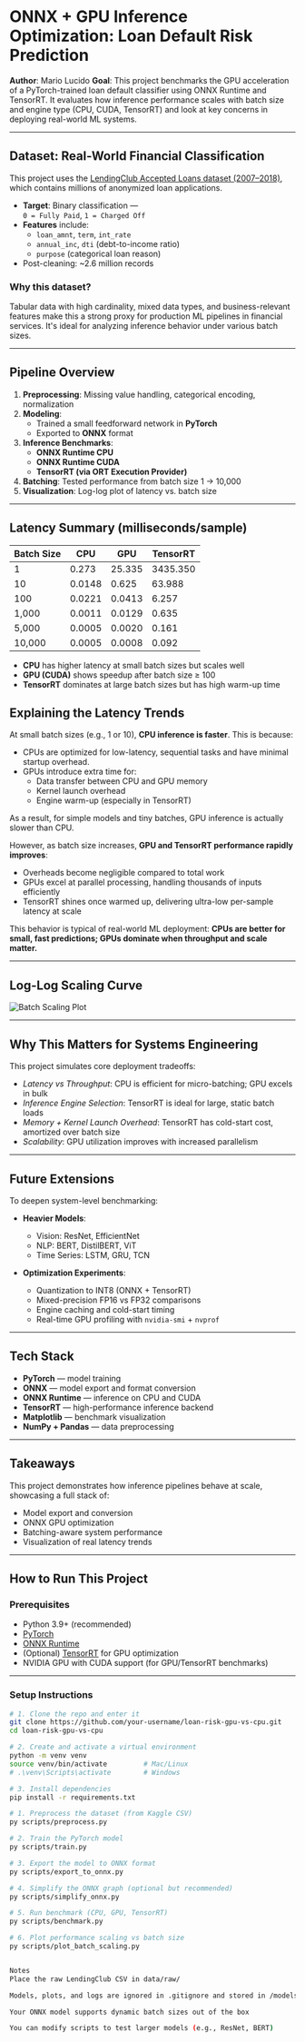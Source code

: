 # ONNX + GPU Inference Optimization: Loan Default Risk Prediction

**Author**: Mario Lucido
**Goal**: This project benchmarks the GPU acceleration of a PyTorch-trained loan default classifier using ONNX Runtime and TensorRT. It evaluates how inference performance scales with batch size and engine type (CPU, CUDA, TensorRT) and look at key concerns in deploying real-world ML systems.

---

##  Dataset: Real-World Financial Classification

This project uses the [LendingClub Accepted Loans dataset (2007–2018)](https://www.kaggle.com/datasets/wordsforthewise/lending-club), which contains millions of anonymized loan applications.

- **Target**: Binary classification —  
  `0 = Fully Paid`, `1 = Charged Off`
- **Features** include:
  - `loan_amnt`, `term`, `int_rate`
  - `annual_inc`, `dti` (debt-to-income ratio)
  - `purpose` (categorical loan reason)
- Post-cleaning: ~2.6 million records

### Why this dataset?
Tabular data with high cardinality, mixed data types, and business-relevant features make this a strong proxy for production ML pipelines in financial services. It's ideal for analyzing inference behavior under various batch sizes.

---

## Pipeline Overview

1. **Preprocessing**: Missing value handling, categorical encoding, normalization  
2. **Modeling**:  
   - Trained a small feedforward network in **PyTorch**  
   - Exported to **ONNX** format  
3. **Inference Benchmarks**:
   - **ONNX Runtime CPU**  
   - **ONNX Runtime CUDA**  
   - **TensorRT (via ORT Execution Provider)**  
4. **Batching**: Tested performance from batch size 1 → 10,000  
5. **Visualization**: Log-log plot of latency vs. batch size  

---

## Latency Summary (milliseconds/sample)

| Batch Size | CPU    | GPU     | TensorRT |
|------------|--------|---------|----------|
| 1          | 0.273  | 25.335  | 3435.350 |
| 10         | 0.0148 | 0.625   | 63.988   |
| 100        | 0.0221 | 0.0413  | 6.257    |
| 1,000      | 0.0011 | 0.0129  | 0.635    |
| 5,000      | 0.0005 | 0.0020  | 0.161    |
| 10,000     | 0.0005 | 0.0008  | 0.092    |

- **CPU** has higher latency at small batch sizes but scales well  
- **GPU (CUDA)** shows speedup after batch size ≥ 100  
- **TensorRT** dominates at large batch sizes but has high warm-up time  

## Explaining the Latency Trends

At small batch sizes (e.g., 1 or 10), **CPU inference is faster**. This is because:

- CPUs are optimized for low-latency, sequential tasks and have minimal startup overhead.
- GPUs introduce extra time for:
  - Data transfer between CPU and GPU memory
  - Kernel launch overhead
  - Engine warm-up (especially in TensorRT)

As a result, for simple models and tiny batches, GPU inference is actually slower than CPU.

However, as batch size increases, **GPU and TensorRT performance rapidly improves**:

-  Overheads become negligible compared to total work
-  GPUs excel at parallel processing, handling thousands of inputs efficiently
-  TensorRT shines once warmed up, delivering ultra-low per-sample latency at scale

This behavior is typical of real-world ML deployment: **CPUs are better for small, fast predictions; GPUs dominate when throughput and scale matter.**

---

## Log-Log Scaling Curve

![Batch Scaling Plot](batch_scaling_plot.png)


---

## Why This Matters for Systems Engineering

This project simulates core deployment tradeoffs:

- *Latency vs Throughput*: CPU is efficient for micro-batching; GPU excels in bulk  
- *Inference Engine Selection*: TensorRT is ideal for large, static batch loads  
- *Memory + Kernel Launch Overhead*: TensorRT has cold-start cost, amortized over batch size  
- *Scalability*: GPU utilization improves with increased parallelism  

---

## Future Extensions

To deepen system-level benchmarking:

- **Heavier Models**:
  - Vision: ResNet, EfficientNet
  - NLP: BERT, DistilBERT, ViT
  - Time Series: LSTM, GRU, TCN

- **Optimization Experiments**:
  - Quantization to INT8 (ONNX + TensorRT)
  - Mixed-precision FP16 vs FP32 comparisons
  - Engine caching and cold-start timing
  - Real-time GPU profiling with `nvidia-smi` + `nvprof`

---

## Tech Stack

- **PyTorch** — model training  
- **ONNX** — model export and format conversion  
- **ONNX Runtime** — inference on CPU and CUDA  
- **TensorRT** — high-performance inference backend  
- **Matplotlib** — benchmark visualization  
- **NumPy + Pandas** — data preprocessing  

---

## Takeaways

This project demonstrates how inference pipelines behave at scale, showcasing a full stack of:

- Model export and conversion  
- ONNX GPU optimization  
- Batching-aware system performance  
- Visualization of real latency trends  

---
##  How to Run This Project

### Prerequisites

- Python 3.9+ (recommended)
- [PyTorch](https://pytorch.org/get-started/locally/)
- [ONNX Runtime](https://onnxruntime.ai/)
- (Optional) [TensorRT](https://developer.nvidia.com/tensorrt) for GPU optimization
- NVIDIA GPU with CUDA support (for GPU/TensorRT benchmarks)

---

### Setup Instructions

```bash
# 1. Clone the repo and enter it
git clone https://github.com/your-username/loan-risk-gpu-vs-cpu.git
cd loan-risk-gpu-vs-cpu

# 2. Create and activate a virtual environment
python -m venv venv
source venv/bin/activate         # Mac/Linux
# .\venv\Scripts\activate        # Windows

# 3. Install dependencies
pip install -r requirements.txt

# 1. Preprocess the dataset (from Kaggle CSV)
py scripts/preprocess.py

# 2. Train the PyTorch model
py scripts/train.py

# 3. Export the model to ONNX format
py scripts/export_to_onnx.py

# 4. Simplify the ONNX graph (optional but recommended)
py scripts/simplify_onnx.py

# 5. Run benchmark (CPU, GPU, TensorRT)
py scripts/benchmark.py

# 6. Plot performance scaling vs batch size
py scripts/plot_batch_scaling.py


Notes
Place the raw LendingClub CSV in data/raw/

Models, plots, and logs are ignored in .gitignore and stored in /models/

Your ONNX model supports dynamic batch sizes out of the box

You can modify scripts to test larger models (e.g., ResNet, BERT)

